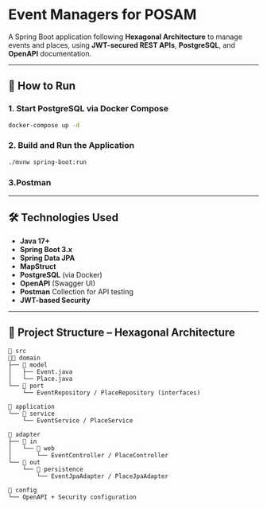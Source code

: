 # Event Managers for POSAM

A Spring Boot application following **Hexagonal Architecture** to manage events and places, using **JWT-secured REST APIs**, **PostgreSQL**, and **OpenAPI** documentation.

---

## 🚀 How to Run

### 1. Start PostgreSQL via Docker Compose
```bash
docker-compose up -d
```

### 2. Build and Run the Application
```bash
./mvnw spring-boot:run
```

### 3.Postman 


---

## 🛠️ Technologies Used
- **Java 17+**
- **Spring Boot 3.x**
- **Spring Data JPA**
- **MapStruct**
- **PostgreSQL** (via Docker)
- **OpenAPI** (Swagger UI)
- **Postman** Collection for API testing
- **JWT-based Security**

---

## 📁 Project Structure – Hexagonal Architecture

```
📆 src
👤📁 domain
├── 📁 model
│   ├── Event.java
│   └── Place.java
└── 📁 port
    └── EventRepository / PlaceRepository (interfaces)

📁 application
└── 📁 service
    └── EventService / PlaceService

📁 adapter
├── 📁 in
│   └── 📁 web
│       └── EventController / PlaceController
└── 📁 out
    └── 📁 persistence
        └── EventJpaAdapter / PlaceJpaAdapter

📁 config
└── OpenAPI + Security configuration
```




